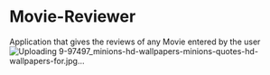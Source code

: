 # Movie-Reviewer
Application that gives the reviews of any Movie entered by the user
![Uploading 9-97497_minions-hd-wallpapers-minions-quotes-hd-wallpapers-for.jpg…]()
